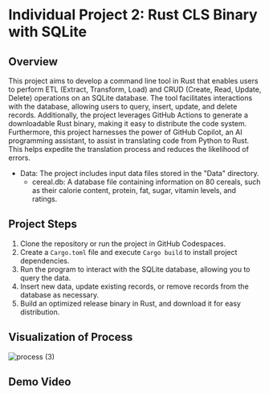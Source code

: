 # Individual Project 2: Rust CLS Binary with SQLite

## Overview
This project aims to develop a command line tool in Rust that enables users to perform ETL (Extract, Transform, Load) and CRUD (Create, Read, Update, Delete) operations on an SQLite database. The tool facilitates interactions with the database, allowing users to query, insert, update, and delete records. Additionally, the project leverages GitHub Actions to generate a downloadable Rust binary, making it easy to distribute the code system. Furthermore, this project harnesses the power of GitHub Copilot, an AI programming assistant, to assist in translating code from Python to Rust. This helps expedite the translation process and reduces the likelihood of errors.

- Data: The project includes input data files stored in the "Data" directory.
  - cereal.db: A database file containing information on 80 cereals, such as their calorie content, protein, fat, sugar, vitamin levels, and ratings.


## Project Steps
1. Clone the repository or run the project in GitHub Codespaces.
2. Create a `Cargo.toml` file and execute `Cargo build` to install project dependencies.
3. Run the program to interact with the SQLite database, allowing you to query the data.
4. Insert new data, update existing records, or remove records from the database as necessary.
5. Build an optimized release binary in Rust, and download it for easy distribution.

## Visualization of Process
![process (3)](https://github.com/nogibjj/Fall2023_IDS706_MiniProject5_JiayiZhou/assets/143651921/f0480b87-bc09-49f4-9d9a-4f483343284c)

## Demo Video
